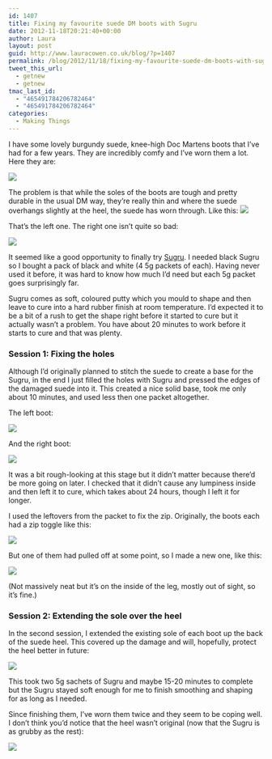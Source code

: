 ```yaml
---
id: 1407
title: Fixing my favourite suede DM boots with Sugru
date: 2012-11-18T20:21:40+00:00
author: Laura
layout: post
guid: http://www.lauracowen.co.uk/blog/?p=1407
permalink: /blog/2012/11/18/fixing-my-favourite-suede-dm-boots-with-sugru/
tweet_this_url:
  - getnew
  - getnew
tmac_last_id:
  - "465491784206782464"
  - "465491784206782464"
categories:
  - Making Things
---
```

I have some lovely burgundy suede, knee-high Doc Martens boots that I&#8217;ve had for a few years. They are incredibly comfy and I&#8217;ve worn them a lot. Here they are:

![](/assets/uploads/2012/11/IMG_1017-cropped.jpg)

The problem is that while the soles of the boots are tough and pretty durable in the usual DM way, they&#8217;re really thin and where the suede overhangs slightly at the heel, the suede has worn through. Like this:
![](/assets/uploads/2012/11/IMG_0982-cropped.jpg)

That&#8217;s the left one. The right one isn&#8217;t quite so bad:

![](/assets/uploads/2012/11/IMG_0986-cropped1.jpg)

It seemed like a good opportunity to finally try <a title="Sugru website" href="https://sugru.com/" target="_blank">Sugru</a>. I needed black Sugru so I bought a pack of black and white (4 5g packets of each). Having never used it before, it was hard to know how much I&#8217;d need but each 5g packet goes surprisingly far.

Sugru comes as soft, coloured putty which you mould to shape and then leave to cure into a hard rubber finish at room temperature. I&#8217;d expected it to be a bit of a rush to get the shape right before it started to cure but it actually wasn&#8217;t a problem. You have about 20 minutes to work before it starts to cure and that was plenty.

### Session 1: Fixing the holes

Although I&#8217;d originally planned to stitch the suede to create a base for the Sugru, in the end I just filled the holes with Sugru and pressed the edges of the damaged suede into it. This created a nice solid base, took me only about 10 minutes, and used less then one packet altogether.

The left boot:

![](/assets/uploads/2012/11/IMG_0988-cropped.jpg)

And the right boot:

![](/assets/uploads/2012/11/IMG_0992-cropped.jpg)

It was a bit rough-looking at this stage but it didn&#8217;t matter because there&#8217;d be more going on later. I checked that it didn&#8217;t cause any lumpiness inside and then left it to cure, which takes about 24 hours, though I left it for longer.

I used the leftovers from the packet to fix the zip. Originally, the boots each had a zip toggle like this:

![](/assets/uploads/2012/11/IMG_0995-cropped.jpg)

But one of them had pulled off at some point, so I made a new one, like this:

![](/assets/uploads/2012/11/IMG_0997-cropped.jpg)

(Not massively neat but it&#8217;s on the inside of the leg, mostly out of sight, so it&#8217;s fine.)

### Session 2: Extending the sole over the heel

In the second session, I extended the existing sole of each boot up the back of the suede heel. This covered up the damage and will, hopefully, protect the heel better in future:

![](/assets/uploads/2012/11/IMG_1013-cropped.jpg)

This took two 5g sachets of Sugru and maybe 15-20 minutes to complete but the Sugru stayed soft enough for me to finish smoothing and shaping for as long as I needed.

Since finishing them, I&#8217;ve worn them twice and they seem to be coping well. I don&#8217;t think you&#8217;d notice that the heel wasn&#8217;t original (now that the Sugru is as grubby as the rest):

![](/assets/uploads/2012/11/IMG_1019-cropped.jpg)


